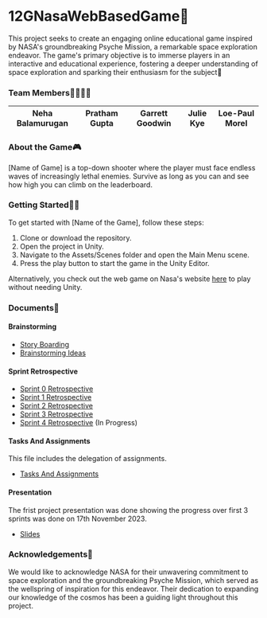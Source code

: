 # 12GNasaWebBasedGame🚀
This project seeks to create an engaging online educational game inspired by NASA's groundbreaking Psyche Mission, a remarkable space exploration endeavor. The game's primary objective is to immerse players in an interactive and educational experience, fostering a deeper understanding of space exploration and sparking their enthusiasm for the subject🚀

### Team Members🫱🏻‍🫲🏾
|Neha Balamurugan|Pratham Gupta|Garrett Goodwin|Julie Kye|Loe-Paul Morel|
|----|----|----|----|----|

### About the Game🎮
[Name of Game] is a top-down shooter where the player must face endless waves of increasingly lethal enemies. Survive as long as you can and see how high you can climb on the leaderboard.


### Getting Started🏃‍♀️
To get started with [Name of the Game], follow these steps:  
1. Clone or download the repository.  
2. Open the project in Unity.  
3. Navigate to the Assets/Scenes folder and open the Main Menu scene.  
4. Press the play button to start the game in the Unity Editor.  

Alternatively, you check out the web game on Nasa's website [here](https://www.example.com) to play without needing Unity.  

### Documents📁

#### Brainstorming
- [Story Boarding](https://arizonastateu-my.sharepoint.com/:w:/r/personal/mshefik_sundevils_asu_edu/Documents/Psyche%20Capstone/CSE%20485/Story%20Boarding%20Session.docx?d=wcba8c1f5649a45e788214b9ee5391d1e&csf=1&web=1&e=3UhjXX)
- [Brainstorming Ideas](https://arizonastateu-my.sharepoint.com/:w:/r/personal/mshefik_sundevils_asu_edu/Documents/Psyche%20Capstone/Game%20Ideas.docx?d=wad7ebe0e61b14c6fbcca89887dde0ee2&csf=1&web=1&e=R5HLyz)

#### Sprint Retrospective
- [Sprint 0 Retrospective](https://arizonastateu-my.sharepoint.com/:w:/r/personal/mshefik_sundevils_asu_edu/Documents/Psyche%20Capstone/CSE%20485/Sprint%20Zero%20Retrospective/Sprint%20Zero%20Retrospective.docx?d=w4b97f0b51a5942699939760cab847720&csf=1&web=1&e=gwN7WE)
- [Sprint 1 Retrospective](https://arizonastateu-my.sharepoint.com/:w:/r/personal/mshefik_sundevils_asu_edu/Documents/Psyche%20Capstone/CSE%20485/Sprint%201%20Retrospective/Sprint%201%20Retrospective.docx?d=wf3257bd0ac8e40aca73301b19b8f5136&csf=1&web=1&e=JwKGAF)
- [Sprint 2 Retrospective](https://arizonastateu-my.sharepoint.com/:w:/r/personal/mshefik_sundevils_asu_edu/Documents/Psyche%20Capstone/CSE%20485/Sprint%202%20Retrospective/Sprint%202%20Retrospective.docx?d=w92e240bf93ee436b88c9751e1b3a27c7&csf=1&web=1&e=pRqJbS)
- [Sprint 3 Retrospective](https://arizonastateu-my.sharepoint.com/:w:/r/personal/mshefik_sundevils_asu_edu/Documents/Psyche%20Capstone/CSE%20485/Sprint%203%20Retrospective/Sprint%203%20Retrospective.docx?d=wd219d02459b6445492200c005765692b&csf=1&web=1&e=saN5RR)
- [Sprint 4 Retrospective](https://arizonastateu-my.sharepoint.com/:w:/r/personal/mshefik_sundevils_asu_edu/Documents/Psyche%20Capstone/CSE%20485/Sprint%204%20Retrospective/Sprint%204%20Retrospective.docx?d=wd490d98f3b1d410980123a8cfac12a40&csf=1&web=1&e=7Emqfh) (In Progress)

#### Tasks And Assignments
This file includes the delegation of assignments.
- [Tasks And Assignments](https://arizonastateu-my.sharepoint.com/:w:/r/personal/mshefik_sundevils_asu_edu/Documents/Psyche%20Capstone/CSE%20485/Tasks%20and%20Assignment.docx?d=wa7cd9ef3d41246f39eef9c61f5bf2084&csf=1&web=1&e=anFukx)

#### Presentation
The frist project presentation was done showing the progress over first 3 sprints was done on 17th November 2023. 
- [Slides](https://arizonastateu-my.sharepoint.com/:p:/r/personal/mshefik_sundevils_asu_edu/Documents/Psyche%20Capstone/CSE%20485/Presentation%20Slides/Capstone%20Final%20Presentation.pptx?d=w21a6731bd9c945a38064e3ba236b2a60&csf=1&web=1&e=eXRKAl)

### Acknowledgements🔭
We would like to acknowledge NASA for their unwavering commitment to space exploration and the groundbreaking Psyche Mission, which served as the wellspring of inspiration for this endeavor. Their dedication to expanding our knowledge of the cosmos has been a guiding light throughout this project.
